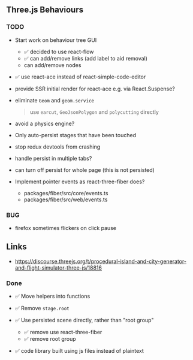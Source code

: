 ## Three.js Behaviours

### TODO

- Start work on behaviour tree GUI
  - ✅ decided to use react-flow
  - ✅ can add/remove links (add label to aid removal)
  - can add/remove nodes

- ✅ use react-ace instead of react-simple-code-editor
- provide SSR initial render for react-ace e.g. via React.Suspense?

- eliminate `Geom` and `geom.service`
  > use `earcut`, `GeoJsonPolygon` and `polycutting` directly

- avoid a physics engine?

- Only auto-persist stages that have been touched
- stop redux devtools from crashing
- handle persist in multiple tabs?
- can turn off persist for whole page (this is not persisted)
- Implement pointer events as react-three-fiber does?
  - packages/fiber/src/core/events.ts
  - packages/fiber/src/web/events.ts

### BUG

- firefox sometimes flickers on click pause

## Links

- https://discourse.threejs.org/t/procedural-island-and-city-generator-and-flight-simulator-three-js/18816

### Done

- ✅ Move helpers into functions
- ✅ Remove `stage.root`
- ✅ Use persisted scene directly, rather than "root group"
  - ✅ remove use react-three-fiber
  - ✅ remove root group

- ✅ code library built using js files instead of plaintext
